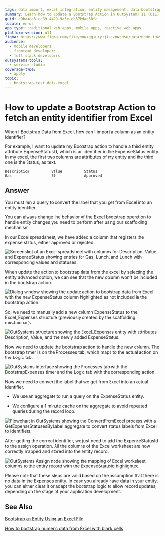 ```yaml
---
tags: data import, excel integration, entity management, data bootstrapping, outsystems development
summary: Learn how to update a Bootstrap Action in OutSystems 11 (O11) to fetch an entity identifier from Excel for enhanced data handling.
guid: e9baaca3-cc89-4479-9a5e-eb57bdae58fc
locale: en-us
app_type: traditional web apps, mobile apps, reactive web apps
platform-version: o11
figma: https://www.figma.com/file/5uD7gg1CIy1jlOE2BNFdsU/Data?node-id=942:263
audience:
  - mobile developers
  - frontend developers
  - full stack developers
outsystems-tools:
  - service studio
coverage-type:
  - apply
topic:
  - bootstrap-test-data-excel
---
```


# How to update a Bootstrap Action to fetch an entity identifier from Excel

When I Bootstrap Data from Excel, how can I import a column as an entity identifier?

For example, I want to update my Bootstrap action to handle a third entity attribute ExpenseStatusId, which is an identifier in the ExpenseStatus entity. In my excel, the first two columns are attributes of my entity and the third one is the Status, as text.

```
Description          Value          Status
Gas                  50             Approved
```

## Answer

You must run a query to convert the label that you get from Excel into an entity identifier.

You can always change the behavior of the Excel bootstrap operation to handle entity changes you need to perform after using our scaffolding mechanism.

In our Excel spreadsheet, we have added a column that registers the expense status, either approved or rejected.

![Screenshot of an Excel spreadsheet with columns for Description, Value, and ExpenseStatus showing entries for Gas, Lunch, and Lunch with corresponding values and statuses.](images/expenses-excel.png "Excel Spreadsheet with Expense Status")

When update the action to bootstrap data from the excel by selecting the entity advanced option, we can see that the new column won't be included in the bootstrap action.

![Dialog window showing the update action to bootstrap data from Excel with the new ExpenseStatus column highlighted as not included in the bootstrap action.](images/entity-update-bootstrap.png "Bootstrap Action Update Dialog")

So, we need to manually add a new column ExpenseStatus to the Excel_Expenses structure (previously created by the scaffolding mechanism).

![OutSystems structure showing the Excel_Expenses entity with attributes Description, Value, and the newly added ExpenseStatus.](images/expense-excel-structure.png "Excel Expenses Structure in OutSystems")

Now we need to update the bootstrap action to handle the new column. The bootstrap timer is on the Processes tab, which maps to the actual action on the Logic tab.

![OutSystems interface showing the Processes tab with the BootstrapExpenses timer and the Logic tab with the corresponding action.](images/timer-action.png "Bootstrap Timer and Action Mapping")

Now we need to convert the label that we get from Excel into an actual identifier.

* We use an aggregate to run a query on the ExpenseStatus entity.

* We configure a 1 minute cache on the aggregate to avoid repeated queries during the record loop.

![Flowchart in OutSystems showing the ConvertFromExcel process with a GetExpenseStatusesByLabel aggregate to convert status labels from Excel to identifiers.](images/expense-status-by-label.png "Expense Status Aggregate Configuration")

After getting the correct identifier, we just need to add the ExpenseStatusId to the assign operation. All the columns of the Excel worksheet are now correctly mapped and stored into the entity record.

![OutSystems Assign node showing the mapping of Excel worksheet columns to the entity record with the ExpenseStatusId highlighted.](images/expense-record-assign.png "Expense Record Assignment in OutSystems")

<div class="info" markdown="1">

Please note that these steps are valid based on the assumption that there is no data in the Expenses entity.
In case you already have data in your entity, you can either clear it or adapt the bootstrap logic to allow record updates, depending on the stage of your application development.

</div>

## See Also

[Bootstrap an Entity Using an Excel File](https://success.outsystems.com/Documentation/11/Developing_an_Application/Use_Data/Bootstrap_an_Entity_Using_an_Excel_File)

[How to bootstrap numeric data from Excel with blank cells](https://success.outsystems.com/Documentation/Development_FAQs/How_to_bootstrap_numeric_data_from_Excel_with_blank_cells)
